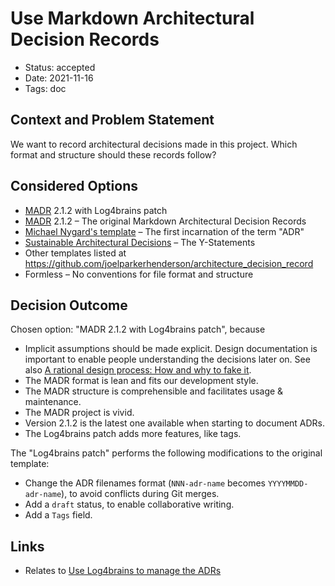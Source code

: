 # Use Markdown Architectural Decision Records

- Status: accepted
- Date: 2021-11-16
- Tags: doc

## Context and Problem Statement

We want to record architectural decisions made in this project.
Which format and structure should these records follow?

## Considered Options

- [MADR](https://adr.github.io/madr/) 2.1.2 with Log4brains patch
- [MADR](https://adr.github.io/madr/) 2.1.2 – The original Markdown Architectural Decision Records
- [Michael Nygard's template](http://thinkrelevance.com/blog/2011/11/15/documenting-architecture-decisions) – The first incarnation of the term "ADR"
- [Sustainable Architectural Decisions](https://www.infoq.com/articles/sustainable-architectural-design-decisions) – The Y-Statements
- Other templates listed at <https://github.com/joelparkerhenderson/architecture_decision_record>
- Formless – No conventions for file format and structure

## Decision Outcome

Chosen option: "MADR 2.1.2 with Log4brains patch", because

- Implicit assumptions should be made explicit.
  Design documentation is important to enable people understanding the decisions later on.
  See also [A rational design process: How and why to fake it](https://doi.org/10.1109/TSE.1986.6312940).
- The MADR format is lean and fits our development style.
- The MADR structure is comprehensible and facilitates usage & maintenance.
- The MADR project is vivid.
- Version 2.1.2 is the latest one available when starting to document ADRs.
- The Log4brains patch adds more features, like tags.

The "Log4brains patch" performs the following modifications to the original template:

- Change the ADR filenames format (`NNN-adr-name` becomes `YYYYMMDD-adr-name`), to avoid conflicts during Git merges.
- Add a `draft` status, to enable collaborative writing.
- Add a `Tags` field.

## Links

- Relates to [Use Log4brains to manage the ADRs](20211117-use-log4brains-to-manage-the-adrs.md)
